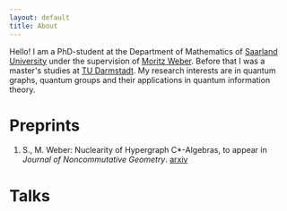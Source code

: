```yaml
---
layout: default
title: About
---
```


Hello! I am a PhD-student at the Department of Mathematics of [Saarland University](https://www.uni-saarland.de/start.html) under the supervision of [Moritz Weber](https://www.uni-saarland.de/lehrstuhl/weber-moritz/team/moritz-weber.html). Before that I was a master's studies at [TU Darmstadt](https://www.mathematik.tu-darmstadt.de/fb/index.de.jsp). My research interests are in quantum graphs, quantum groups and their applications in quantum information theory.

# Preprints

1. S., M. Weber: Nuclearity of Hypergraph C*-Algebras, to appear in *Journal of Noncommutative Geometry*. [arxiv](https://arxiv.org/abs/2405.10044)

# Talks

